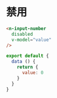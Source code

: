 # 禁用
```html
<n-input-number
  disabled
  v-model="value"
/>
```
```js
export default {
  data () {
    return {
      value: 0
    }
  }
}
```